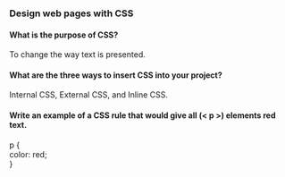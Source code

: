 ### Design web pages with CSS

#### **What is the purpose of CSS?**
To change the way text is presented.
#### **What are the three ways to insert CSS into your project?**
Internal CSS, External CSS, and Inline CSS. 
#### **Write an example of a CSS rule that would give all (< p >) elements red text.**
p {  
    color: red;  
}